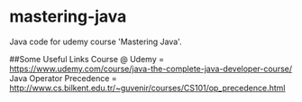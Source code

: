 # mastering-java
Java code for udemy course 'Mastering Java'.

##Some Useful Links
Course @ Udemy = https://www.udemy.com/course/java-the-complete-java-developer-course/
Java Operator Precedence = http://www.cs.bilkent.edu.tr/~guvenir/courses/CS101/op_precedence.html
